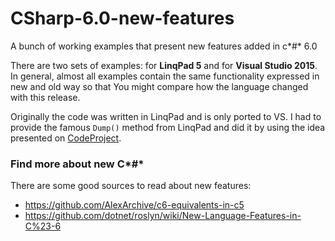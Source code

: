 # CSharp-6.0-new-features
A bunch of working examples that present new features added in c*#* 6.0

There are two sets of examples: for **LinqPad 5** and for **Visual Studio 2015**.
In general, almost all examples contain the same functionality expressed in new and old way so that You might compare how the language changed with this release.

Originally the code was written in LinqPad and is only ported to VS. I had to provide the famous `Dump()` method from LinqPad and did it by using the idea presented on [CodeProject](http://www.codeproject.com/Tips/789481/Bridging-the-Gap-between-Linqpad-and-Visual-Studio).


### Find more about new C*#* ###
There are some good sources to read about new features:
* https://github.com/AlexArchive/c6-equivalents-in-c5
* https://github.com/dotnet/roslyn/wiki/New-Language-Features-in-C%23-6


